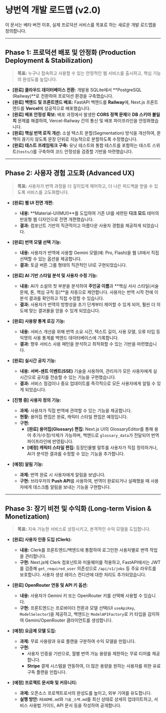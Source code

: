# 냥번역 개발 로드맵 (v2.0)

이 문서는 베타 버전 이후, 실제 프로덕션 서비스를 목표로 하는 새로운 개발 로드맵을 정의합니다.

---

## **Phase 1: 프로덕션 배포 및 안정화 (Production Deployment & Stabilization)**

> **목표:** 누구나 접속하고 사용할 수 있는 안정적인 웹 서비스를 출시하고, 핵심 기능의 완성도를 높입니다.

-   **[완료] 클라우드 데이터베이스 전환:** 개발용 SQLite에서 **PostgreSQL (Railway)**로 전환하여 프로덕션 환경을 구축했습니다.
-   **[완료] 백엔드 및 프론트엔드 배포:** FastAPI 백엔드를 **Railway**에, Next.js 프론트엔드를 **Vercel**에 성공적으로 배포했습니다.
-   **[완료] 배포 안정성 확보:** 배포 과정에서 발생한 **CORS 정책 문제**와 **DB 스키마 불일치** 문제를 해결하여, Vercel-Railway 간의 통신 및 배포 파이프라인을 안정화했습니다.
-   **[완료] 핵심 번역 로직 개선:** 소설 텍스트 분할(Segmentation) 방식을 개선하여, 문맥이 끊기지 않도록 문장 단위로 지능적으로 분할하도록 수정했습니다.
-   **[완료] 테스트 프레임워크 구축:** 유닛 테스트와 통합 테스트를 포함하는 테스트 스위트(`tests/`)를 구축하여 코드 안정성을 검증할 기반을 마련했습니다.

---

## **Phase 2: 사용자 경험 고도화 (Advanced UX)**

> **목표:** 사용자가 번역 과정을 더 깊이있게 제어하고, 더 나은 피드백을 받을 수 있도록 서비스를 고도화합니다.

-   **[완료] 웹 UI 전면 개편:**
    -   **내용:** **Material-UI(MUI)**를 도입하여 기존 UI를 세련된 **다크 모드** 테마의 반응형 웹 디자인으로 전면 개편했습니다.
    -   **결과:** 컴포넌트 기반의 직관적이고 아름다운 사용자 경험을 제공하게 되었습니다.

-   **[완료] 번역 모델 선택 기능:**
    -   **내용:** 사용자가 번역에 사용할 Gemini 모델(예: Pro, Flash)을 웹 UI에서 직접 선택할 수 있는 옵션을 제공합니다.
    -   **결과:** 토글 버튼 그룹 형태의 직관적인 UI로 구현되었습니다.

-   **[완료] AI 기반 스타일 분석 및 사용자 수정 기능:**
    -   **내용:** AI가 소설의 첫 부분을 분석하여 **주인공 이름**과 **핵심 서사 스타일(서술 문체, 톤, 핵심 규칙 등)**을 자동으로 제안합니다. 사용자는 번역 시작 전에 이 분석 결과를 확인하고 직접 수정할 수 있습니다.
    -   **결과:** 사용자가 번역의 방향성을 초기 단계부터 제어할 수 있게 되어, 훨씬 더 의도에 맞는 결과물을 얻을 수 있게 되었습니다.

-   **[완료] 사용량 통계 로깅 기능:**
    -   **내용:** 서비스 개선을 위해 번역 소요 시간, 텍스트 길이, 사용 모델, 오류 타입 등 익명의 사용 통계를 백엔드 데이터베이스에 기록합니다.
    -   **결과:** 향후 서비스 사용 패턴을 분석하고 최적화할 수 있는 기반을 마련했습니다.

-   **[완료] 실시간 공지 기능:**
    -   **내용:** **서버-센트 이벤트(SSE)** 기술을 사용하여, 관리자가 모든 사용자에게 실시간으로 공지를 전송할 수 있는 기능을 구현했습니다.
    -   **결과:** 서비스 점검이나 중요 업데이트를 즉각적으로 모든 사용자에게 알릴 수 있게 되었습니다.

-   **[진행 중] 사용자 정의 기능:**
    -   **과제:** 사용자가 직접 번역에 관여할 수 있는 기능을 제공합니다.
    -   **현황:** 용어집 편집은 완료, 캐릭터 스타일 편집은 예정입니다.
    -   **구현:**
        -   **[완료] 용어집(Glossary) 편집:** Next.js UI의 GlossaryEditor를 통해 용어 추가/수정/삭제가 가능하며, 백엔드로 `glossary_data`가 전달되어 번역 파이프라인에 반영됩니다.
        -   **[예정] 캐릭터 스타일 편집:** 등장인물별 말투를 사용자가 직접 정의하거나, AI가 분석한 결과를 수정할 수 있는 기능을 추가합니다.

-   **[예정] 알림 기능:**
    -   **과제:** 번역 완료 시 사용자에게 알림을 보냅니다.
    -   **구현:** 브라우저의 **Push API**를 사용하여, 번역이 완료되거나 실패했을 때 사용자에게 데스크톱 알림을 보내는 기능을 구현합니다.

---

## **Phase 3: 장기 비전 및 수익화 (Long-term Vision & Monetization)**

> **목표:** 지속 가능한 서비스로 성장시키고, 본격적인 수익 모델을 도입합니다.

-   **[완료] 사용자 인증 도입 (Clerk):**
    -   **내용:** Clerk를 프론트엔드/백엔드에 통합하여 로그인한 사용자별로 번역 작업을 관리합니다.
    -   **구현:** Next.js에 Clerk 컴포넌트와 미들웨어를 적용하고, FastAPI에서는 JWT를 검증해 `get_required_user` 의존성으로 `/api/v1/jobs` 등 주요 라우트를 보호합니다. 사용자 생성 레이스 컨디션에 대한 처리도 추가되었습니다.

-   **[완료] OpenRouter 연동 및 API 키 옵션:**
    -   **내용:** 사용자가 Gemini 키 또는 OpenRouter 키를 선택해 사용할 수 있습니다.
    -   **구현:** 프론트엔드는 프로바이더 전환과 모델 선택(UI `useApiKey`, `ModelSelector`)을 제공하고, 백엔드는 `ModelAPIFactory`로 키 타입을 감지하여 Gemini/OpenRouter 클라이언트를 생성합니다.

-   **[예정] 요금제 모델 도입:**
    -   **과제:** 무료 사용량과 유료 플랜을 구분하여 수익 모델을 만듭니다.
    -   **구현:**
        -   사용자 인증을 기반으로, 월별 번역 가능 용량을 제한하는 무료 티어를 제공합니다.
        -   **Stripe** 결제 시스템을 연동하여, 더 많은 용량을 원하는 사용자를 위한 유료 구독 플랜을 만듭니다.

-   **[예정] 프로젝트 문서화 및 커뮤니티:**
    -   **과제:** 오픈소스 프로젝트로서의 완성도를 높이고, 외부 기여를 유도합니다.
    -   **실행 방안:** `README.md`와 `기술_스택.md`를 최신 상태로 상세히 업데이트하고, 서비스 사용법 가이드, API 문서 등을 작성하여 공개합니다.
